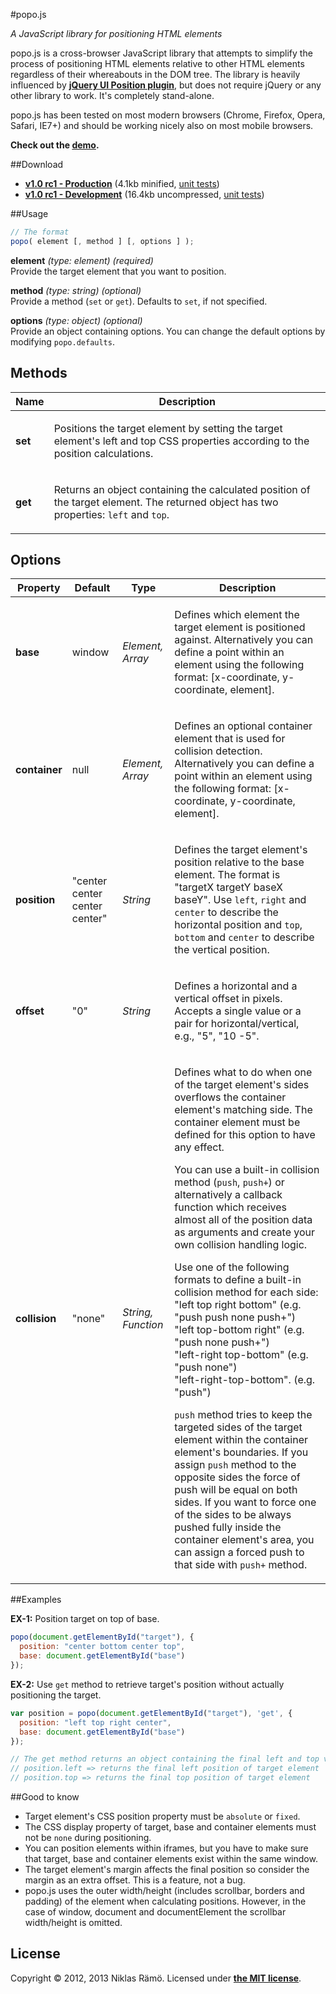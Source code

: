 #popo.js

*A JavaScript library for positioning HTML elements*

popo.js is a cross-browser JavaScript library that attempts to simplify the process of positioning HTML elements relative to other HTML elements regardless of their whereabouts in the DOM tree. The library is heavily influenced by **[jQuery UI Position plugin](http://jqueryui.com/position/)**, but does not require jQuery or any other library to work. It's completely stand-alone.

popo.js has been tested on most modern browsers (Chrome, Firefox, Opera, Safari, IE7+) and should be working nicely also on most mobile browsers.

**Check out the [demo](http://jsfiddle.net/7JNuk/5/).**

##Download

* **[v1.0 rc1 - Production](https://raw.github.com/niklasramo/popo/master/popo.min.js)** (4.1kb minified, [unit tests](http://htmlpreview.github.io/?https://github.com/niklasramo/popo/blob/master/unit-tests/production.html))
* **[v1.0 rc1 - Development](https://raw.github.com/niklasramo/popo/master/popo.js)** (16.4kb uncompressed, [unit tests](http://htmlpreview.github.io/?https://github.com/niklasramo/popo/blob/master/unit-tests/development.html))

##Usage

```javascript
// The format
popo( element [, method ] [, options ] );
```

**element** *(type: element)* *(required)*   
Provide the target element that you want to position.

**method** *(type: string)* *(optional)*   
Provide a method (`set` or `get`). Defaults to `set`, if not specified.

**options** *(type: object)* *(optional)*   
Provide an object containing options. You can change the default options by modifying `popo.defaults`.

## Methods

Name | Description
--- | ---
**set** | <p>Positions the target element by setting the target element's left and top CSS properties according to the position calculations.</p>
**get** | <p>Returns an object containing the calculated position of the target element. The returned object has two properties: <code>left</code> and <code>top</code>.</p>

## Options

Property | Default | Type | Description
--- | --- | --- | ---
**base** | window | *Element, Array* | <p>Defines which element the target element is positioned against. Alternatively you can define a point within an element using the following format: [x-coordinate, y-coordinate, element].</p>
**container** | null | *Element, Array* | <p>Defines an optional container element that is used for collision detection. Alternatively you can define a point within an element using the following format: [x-coordinate, y-coordinate, element].</p>
**position** | "center center center center" | *String* | <p>Defines the target element's position relative to the base element. The format is "targetX targetY baseX baseY". Use `left`, `right` and `center` to describe the horizontal position and `top`, `bottom` and `center` to describe the vertical position.</p>
**offset** | "0" | *String* | <p>Defines a horizontal and a vertical offset in pixels. Accepts a single value or a pair for horizontal/vertical, e.g., "5", "10 -5".
**collision** | "none" | *String, Function* | <p>Defines what to do when one of the target element's sides overflows the container element's matching side. The container element must be defined for this option to have any effect.</p><p>You can use a built-in collision method (`push`, `push+`) or alternatively a callback function which receives almost all of the position data as arguments and create your own collision handling logic.</p><p>Use one of the following formats to define a built-in collision method for each side:<br>"left top right bottom" (e.g. "push push none push+")<br>"left top-bottom right" (e.g. "push none push+")<br>"left-right top-bottom" (e.g. "push none")<br>"left-right-top-bottom". (e.g. "push")</p><p><code>push</code> method tries to keep the targeted sides of the target element within the container element's boundaries. If you assign <code>push</code> method to the opposite sides the force of push will be equal on both sides. If you want to force one of the sides to be always pushed fully inside the container element's area, you can assign a forced push to that side with <code>push+</code> method.</p>

##Examples

__EX-1:__ Position target on top of base.

```javascript
popo(document.getElementById("target"), {
  position: "center bottom center top",
  base: document.getElementById("base")
});
```

__EX-2:__ Use `get` method to retrieve target's position without actually positioning the target.

```javascript
var position = popo(document.getElementById("target"), 'get', {
  position: "left top right center",
  base: document.getElementById("base")
});

// The get method returns an object containing the final left and top values
// position.left => returns the final left position of target element 
// position.top => returns the final top position of target element
```

##Good to know

* Target element's CSS position property must be `absolute` or `fixed`.
* The CSS display property of target, base and container elements must not be `none` during positioning.
* You can position elements within iframes, but you have to make sure that target, base and container elements exist within the same window.
* The target element's margin affects the final position so consider the margin as an extra offset. This is a feature, not a bug.
* popo.js uses the outer width/height (includes scrollbar, borders and padding) of the element when calculating positions. However, in the case of window, document and documentElement the scrollbar width/height is omitted.

## License

Copyright &copy; 2012, 2013 Niklas Rämö. Licensed under **[the MIT license](https://github.com/niklasramo/popo/blob/master/LICENSE.md)**.
